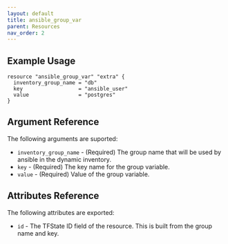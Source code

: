 ```yaml
---
layout: default
title: ansible_group_var
parent: Resources
nav_order: 2
---
```

## Example Usage
```hcl
resource "ansible_group_var" "extra" {
  inventory_group_name = "db"
  key                  = "ansible_user"
  value                = "postgres"
}
```

## Argument Reference

The following arguments are suported:

- `inventory_group_name` - (Required) The group name that will be used by ansible in the dynamic inventory.
- `key` - (Required) The key name for the group variable.
- `value` - (Required) Value of the group variable.

## Attributes Reference

The following attributes are exported:

- `id` - The TFState ID field of the resource. This is built from the group name and key.

